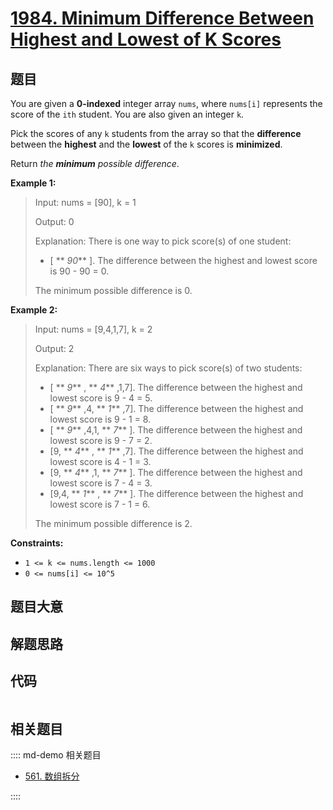 # [1984. Minimum Difference Between Highest and Lowest of K Scores](https://leetcode.com/problems/minimum-difference-between-highest-and-lowest-of-k-scores/)

## 题目

You are given a **0-indexed** integer array `nums`, where `nums[i]` represents
the score of the `ith` student. You are also given an integer `k`.

Pick the scores of any `k` students from the array so that the **difference**
between the **highest** and the **lowest** of the `k` scores is **minimized**.

Return _the **minimum** possible difference_.

**Example 1:**

> Input: nums = [90], k = 1
>
> Output: 0
>
> Explanation: There is one way to pick score(s) of one student:
>
> - [ ** _90_** ]. The difference between the highest and lowest score is 90 - 90 = 0.
>
> The minimum possible difference is 0.

**Example 2:**

> Input: nums = [9,4,1,7], k = 2
>
> Output: 2
>
> Explanation: There are six ways to pick score(s) of two students:
>
> - [ ** _9_** , ** _4_** ,1,7]. The difference between the highest and lowest score is 9 - 4 = 5.
> - [ ** _9_** ,4, ** _1_** ,7]. The difference between the highest and lowest score is 9 - 1 = 8.
> - [ ** _9_** ,4,1, ** _7_** ]. The difference between the highest and lowest score is 9 - 7 = 2.
> - [9, ** _4_** , ** _1_** ,7]. The difference between the highest and lowest score is 4 - 1 = 3.
> - [9, ** _4_** ,1, ** _7_** ]. The difference between the highest and lowest score is 7 - 4 = 3.
> - [9,4, ** _1_** , ** _7_** ]. The difference between the highest and lowest score is 7 - 1 = 6.
>
> The minimum possible difference is 2.

**Constraints:**

- `1 <= k <= nums.length <= 1000`
- `0 <= nums[i] <= 10^5`

## 题目大意

## 解题思路

## 代码

```javascript

```

## 相关题目

:::: md-demo 相关题目

- [561. 数组拆分](https://leetcode.com/problems/array-partition)

::::
